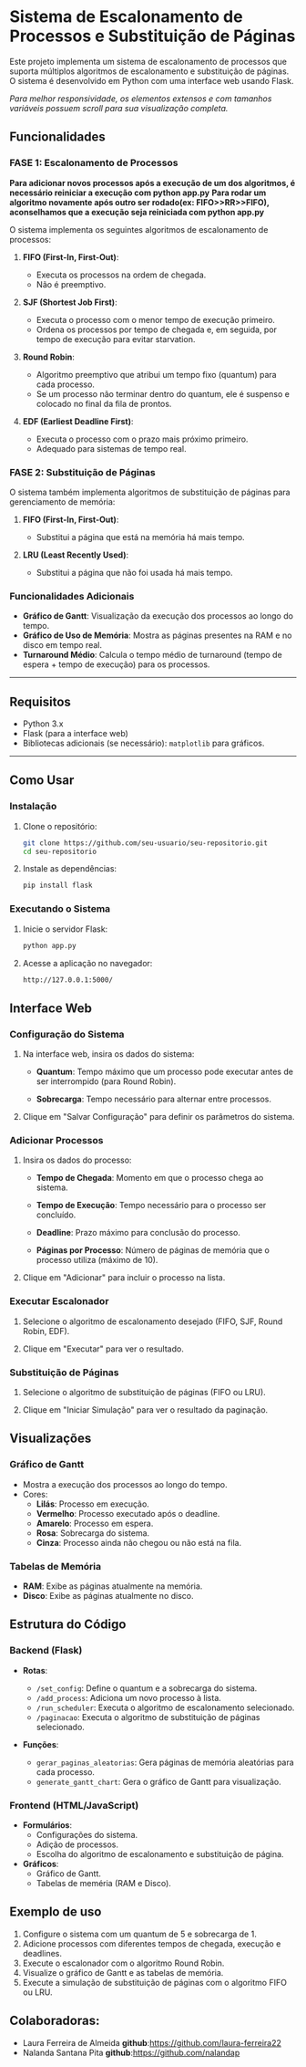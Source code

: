 # Sistema de Escalonamento de Processos e Substituição de Páginas

Este projeto implementa um sistema de escalonamento de processos que suporta múltiplos algoritmos de escalonamento e substituição de páginas. O sistema é desenvolvido em Python com uma interface web usando Flask.

*Para melhor responsividade, os elementos extensos e com tamanhos variáveis possuem scroll para sua visualização completa.*

## Funcionalidades

### FASE 1: Escalonamento de Processos

**Para adicionar novos processos após a execução de um dos algoritmos, é necessário reiniciar a execução com python app.py**
**Para rodar um algoritmo novamente após outro ser rodado(ex: FIFO>>RR>>FIFO), aconselhamos que a execução seja reiniciada com python app.py**

O sistema implementa os seguintes algoritmos de escalonamento de processos:

1. **FIFO (First-In, First-Out)**:
   - Executa os processos na ordem de chegada.
   - Não é preemptivo.

2. **SJF (Shortest Job First)**:
   - Executa o processo com o menor tempo de execução primeiro.
   - Ordena os processos por tempo de chegada e, em seguida, por tempo de execução para evitar starvation.

3. **Round Robin**:
   - Algoritmo preemptivo que atribui um tempo fixo (quantum) para cada processo.
   - Se um processo não terminar dentro do quantum, ele é suspenso e colocado no final da fila de prontos.

4. **EDF (Earliest Deadline First)**:
   - Executa o processo com o prazo mais próximo primeiro.
   - Adequado para sistemas de tempo real.

### FASE 2: Substituição de Páginas

O sistema também implementa algoritmos de substituição de páginas para gerenciamento de memória:

1. **FIFO (First-In, First-Out)**:
   - Substitui a página que está na memória há mais tempo.

2. **LRU (Least Recently Used)**:
   - Substitui a página que não foi usada há mais tempo.

### Funcionalidades Adicionais

- **Gráfico de Gantt**: Visualização da execução dos processos ao longo do tempo.
- **Gráfico de Uso de Memória**: Mostra as páginas presentes na RAM e no disco em tempo real.
- **Turnaround Médio**: Calcula o tempo médio de turnaround (tempo de espera + tempo de execução) para os processos.

---

## Requisitos

- Python 3.x
- Flask (para a interface web)
- Bibliotecas adicionais (se necessário): `matplotlib` para gráficos.

---

## Como Usar

### Instalação

1. Clone o repositório:
   ```bash
   git clone https://github.com/seu-usuario/seu-repositorio.git
   cd seu-repositorio

2. Instale as dependências:
   ```bash
   pip install flask

### Executando o Sistema

1. Inicie o servidor Flask:
    ```bash
    python app.py

2. Acesse a aplicação no navegador:
    ```bash
    http://127.0.0.1:5000/


## Interface Web

### Configuração do Sistema

1. Na interface web, insira os dados do sistema:

    - **Quantum**: Tempo máximo que um processo pode executar antes de ser interrompido (para Round Robin).

    - **Sobrecarga**: Tempo necessário para alternar entre processos.

2. Clique em "Salvar Configuração" para definir os parâmetros do sistema.


### Adicionar Processos

1. Insira os dados do processo:

    - **Tempo de Chegada**: Momento em que o processo chega ao sistema.

    - **Tempo de Execução**: Tempo necessário para o processo ser concluído.

    - **Deadline**: Prazo máximo para conclusão do processo.

    - **Páginas por Processo**: Número de páginas de memória que o processo utiliza (máximo de 10).

2. Clique em "Adicionar" para incluir o processo na lista.


### Executar Escalonador

1. Selecione o algoritmo de escalonamento desejado (FIFO, SJF, Round Robin, EDF).

2. Clique em "Executar" para ver o resultado.

### Substituição de Páginas

1. Selecione o algoritmo de substituição de páginas (FIFO ou LRU).

2. Clique em "Iniciar Simulação" para ver o resultado da paginação.

## Visualizações

### Gráfico de Gantt
- Mostra a execução dos processos ao longo do tempo.
- Cores:
   - **Lilás**: Processo em execução.
   - **Vermelho**: Processo executado após o deadline.
   - **Amarelo**: Processo em espera.
   - **Rosa**: Sobrecarga do sistema.
   - **Cinza**: Processo ainda não chegou ou não está na fila.

### Tabelas de Memória
- **RAM**: Exibe as páginas atualmente na memória.
- **Disco**: Exibe as páginas atualmente no disco.

## Estrutura do Código

### Backend (Flask)
- **Rotas**:
   - `/set_config`: Define o quantum e a sobrecarga do sistema.
   - `/add_process`: Adiciona um novo processo à lista.
   - `/run_scheduler`: Executa o algoritmo de escalonamento selecionado.
   - `/paginacao`: Executa o algoritmo de substituição de páginas selecionado.

- **Funções**:
   - `gerar_paginas_aleatorias`: Gera páginas de memória aleatórias para cada processo.
   - `generate_gantt_chart`: Gera o gráfico de Gantt para visualização.

### Frontend (HTML/JavaScript)   
- **Formulários**: 
   - Configurações do sistema.
   - Adição de processos.
   - Escolha do algoritmo de escalonamento e substituição de página.
- **Gráficos**: 
   - Gráfico de Gantt.
   - Tabelas de meméria (RAM e Disco).
  
## Exemplo de uso 
1. Configure o sistema com um quantum de 5 e sobrecarga de 1.
2. Adicione processos com diferentes tempos de chegada, execução e deadlines.
3. Execute o escalonador com o algoritmo Round Robin.
4. Visualize o gráfico de Gantt e as tabelas de memória.
5. Execute a simulação de substituição de páginas com o algoritmo FIFO ou LRU.

## Colaboradoras:
- Laura Ferreira de Almeida **github**:https://github.com/laura-ferreira22
- Nalanda Santana Pita **github**:https://github.com/nalandap


